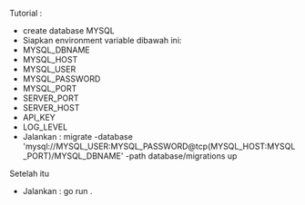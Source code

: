 Tutorial : 
- create database MYSQL
- Siapkan environment variable dibawah ini:
- MYSQL_DBNAME
- MYSQL_HOST
- MYSQL_USER
- MYSQL_PASSWORD
- MYSQL_PORT
- SERVER_PORT
- SERVER_HOST
- API_KEY
- LOG_LEVEL
- Jalankan :
  migrate -database 'mysql://MYSQL_USER:MYSQL_PASSWORD@tcp(MYSQL_HOST:MYSQL_PORT)/MYSQL_DBNAME' -path database/migrations up

Setelah itu
- Jalankan : go run .
